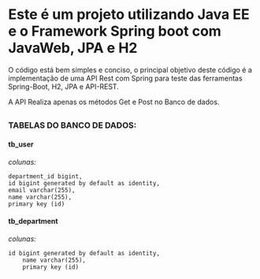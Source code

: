 # Este é um projeto utilizando Java EE e o Framework Spring boot com JavaWeb, JPA e H2
O código está bem simples e conciso, o principal objetivo deste código é a implementação de uma API Rest com Spring para teste das ferramentas Spring-Boot, H2, JPA e API-REST.

A API Realiza apenas os métodos Get e Post no Banco de dados.
##
### TABELAS DO BANCO DE DADOS:
#### tb_user
  *colunas:*
  
    department_id bigint,
    id bigint generated by default as identity,
    email varchar(255),
    name varchar(255),
    primary key (id)
    
#### tb_department
  *colunas:*
  
    id bigint generated by default as identity,
        name varchar(255),
        primary key (id)

        
